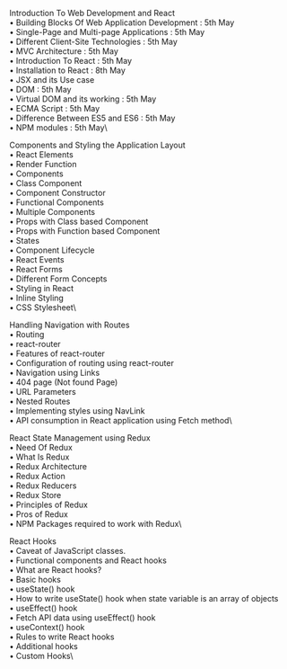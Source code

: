 Introduction To Web Development and React\
	•	Building Blocks Of Web Application Development : 5th May\
	•	Single-Page and Multi-page Applications : 5th May\
	•	Different Client-Site Technologies : 5th May\
	•	MVC Architecture : 5th May\
	•	Introduction To React : 5th May\
	•	Installation to React : 8th May\
	•	JSX and its Use case\
	•	DOM : 5th May\
	•	Virtual DOM and its working : 5th May\
	•	ECMA Script : 5th May\
	•	Difference Between ES5 and ES6 : 5th May\
	•	NPM modules : 5th May\

Components and Styling the Application Layout\
	•	React Elements\
	•	Render Function\
	•	Components\
	•	Class Component\
	•	Component Constructor\
	•	Functional Components\
	•	Multiple Components\
	•	Props with Class based Component\
	•	Props with Function based Component\
	•	States\
	•	Component Lifecycle\
	•	React Events\
	•	React Forms\
	•	Different Form Concepts\
	•	Styling in React\
	•	Inline Styling\
	•	CSS Stylesheet\

Handling Navigation with Routes\
	•	Routing\
	•	react-router\
	•	Features of react-router\
	•	Configuration of routing using react-router\
	•	Navigation using Links\
	•	404 page (Not found Page)\
	•	URL Parameters\
	•	Nested Routes\
	•	Implementing styles using NavLink\
	•	API consumption in React application using Fetch method\

React State Management using Redux\
	•	Need Of Redux\
	•	What Is Redux\
	•	Redux Architecture\
	•	Redux Action\
	•	Redux Reducers\
	•	Redux Store\
	•	Principles of Redux\
	•	Pros of Redux\
	•	NPM Packages required to work with Redux\

React Hooks\
	•	Caveat of JavaScript classes.\
	•	Functional components and React hooks\
	•	What are React hooks?\
	•	Basic hooks\
	•	useState() hook\
	•	How to write useState() hook when state variable is an array of objects\
	•	useEffect() hook\
	•	Fetch API data using useEffect() hook\
	•	useContext() hook\
	•	Rules to write React hooks\
	•	Additional hooks\
	•	Custom Hooks\